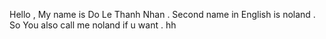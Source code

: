 Hello , My name is Do Le Thanh Nhan . Second name in English is noland . So You also call me noland if u want . hh
 
 
